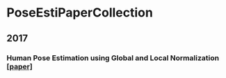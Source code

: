 # PoseEstiPaperCollection

## 2017
### Human Pose Estimation using Global and Local Normalization [[paper]](https://arxiv.org/abs/1709.07220)
